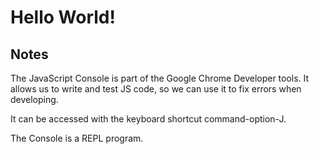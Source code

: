 # Hello World!

## Notes

The JavaScript Console is part of the Google Chrome Developer tools. It allows us to write and test JS code, so we can use it to fix errors when developing.

It can be accessed with the keyboard shortcut command-option-J.

The Console is a REPL program.
